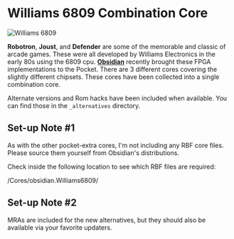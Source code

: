 # Williams 6809 Combination Core

![Williams 6809](https://github.com/dyreschlock/pocket-platform-images/blob/main/pics/arcade/williams_c.png?raw=true)

<b>Robotron</b>, <b>Joust</b>, and <b>Defender</b> are some of the memorable and classic of arcade games. These were all developed by Williams Electronics in the early 80s using the 6809 cpu. <a href="https://github.com/obsidian-dot-dev"><b>Obsidian</b></a> recently brought these FPGA implementations to the Pocket. There are 3 different cores covering the slightly different chipsets. These cores have been collected into a single combination core.

Alternate versions and Rom hacks have been included when available. You can find those in the ```_alternatives``` directory.

## Set-up Note #1

As with the other pocket-extra cores, I'm not including any RBF core files. Please source them yourself from Obsidian's distributions.

Check inside the following location to see which RBF files are required:

/Cores/obsidian.Williams6809/

## Set-up Note #2

MRAs are included for the new alternatives, but they should also be available via your favorite updaters.